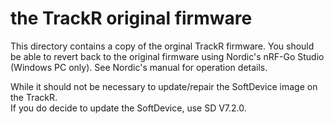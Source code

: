 # the TrackR original firmware

This directory contains a copy of the orginal TrackR firmware.
You should be able to revert back to the original firmware using Nordic's nRF-Go Studio (Windows PC only).
See Nordic's manual for operation details.

While it should not be necessary to update/repair the SoftDevice image on the TrackR.  
If you do decide to update the SoftDevice, use SD V7.2.0.

